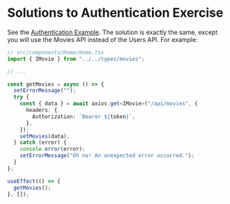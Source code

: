 # Solutions to Authentication Exercise

See the [Authentication Example](../../examples/auth/). The solution is exactly the same, except you will use the Movies API instead of the Users API. For example:

```ts
// src/components/Home/Home.tsx
import { IMovie } from "../../types/movies";

// ...

const getMovies = async () => {
  setErrorMessage("");
  try {
    const { data } = await axios.get<IMovie>("/api/movies", {
      headers: {
        Authorization: `Bearer ${token}`,
      },
    });
    setMovies(data);
  } catch (error) {
    console.error(error);
    setErrorMessage("Oh no! An unexpected error occurred.");
  }
};

useEffect(() => {
  getMovies();
}, []);
```
